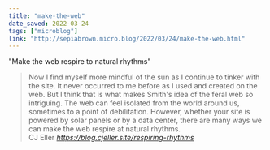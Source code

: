 ```yaml
---
title: "make-the-web"
date_saved: 2022-03-24
tags: ["microblog"]
link: "http://sepiabrown.micro.blog/2022/03/24/make-the-web.html"
---
```

"Make the web respire to natural rhythms" 

<blockquote class="quoteback" darkmode="" data-title="Respiring%20Rhythms%20%E2%80%94%20CJ%20Eller" data-author="CJ Eller" cite="https://blog.cjeller.site/respiring-rhythms">
Now I find myself more mindful of the sun as I continue to tinker with the site. It never occurred to me before as I used and created on the web. But I think that is what makes Smith's idea of the feral web so intriguing. The web can feel isolated from the world around us, sometimes to a point of debilitation. However, whether your site is powered by solar panels or by a data center, there are many ways we can make the web  respire at natural rhythms.
<footer>CJ Eller <cite><a href="https://blog.cjeller.site/respiring-rhythms">https://blog.cjeller.site/respiring-rhythms</a></cite></footer>
</blockquote>
<script note="" src="https://cdn.jsdelivr.net/gh/Blogger-Peer-Review/quotebacks@1/quoteback.js"></script>
